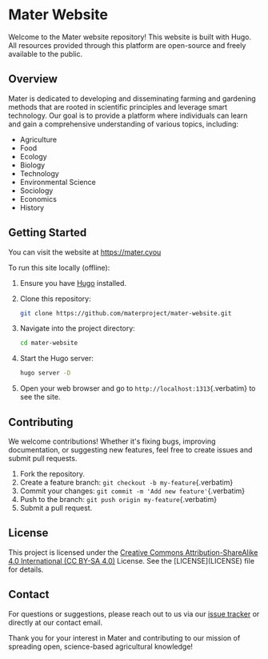 # Mater Website

Welcome to the Mater website repository! This website is built with
Hugo. All resources provided through this platform are open-source and
freely available to the public.

## Overview

Mater is dedicated to developing and disseminating farming and gardening
methods that are rooted in scientific principles and leverage smart
technology. Our goal is to provide a platform where individuals can
learn and gain a comprehensive understanding of various topics,
including:

-   Agriculture
-   Food
-   Ecology
-   Biology
-   Technology
-   Environmental Science
-   Sociology
-   Economics
-   History

## Getting Started

You can visit the website at https://mater.cyou

To run this site locally (offline):

1.  Ensure you have
    [Hugo](<https://gohugo.io/getting-started/installing/>) installed.

2.  Clone this repository:

    ``` bash
    git clone https://github.com/materproject/mater-website.git
    ```

3.  Navigate into the project directory:

    ``` bash
    cd mater-website
    ```

4.  Start the Hugo server:

    ``` bash
    hugo server -D
    ```

5.  Open your web browser and go to `http://localhost:1313`{.verbatim}
    to see the site.

## Contributing

We welcome contributions! Whether it\'s fixing bugs, improving
documentation, or suggesting new features, feel free to create issues
and submit pull requests.

1.  Fork the repository.
2.  Create a feature branch: `git checkout -b my-feature`{.verbatim}
3.  Commit your changes: `git commit -m 'Add new feature'`{.verbatim}
4.  Push to the branch: `git push origin my-feature`{.verbatim}
5.  Submit a pull request.

## License

This project is licensed under the [Creative Commons
Attribution-ShareAlike 4.0 International (CC BY-SA
4.0)](https://creativecommons.org/licenses/by-sa/4.0/) License. See
the \[LICENSE\](LICENSE) file for details.

## Contact

For questions or suggestions, please reach out to us via our [issue
tracker](<https://github.com/materproject/mater-website/issues>) or
directly at our contact email.

Thank you for your interest in Mater and contributing to our mission of
spreading open, science-based agricultural knowledge!

